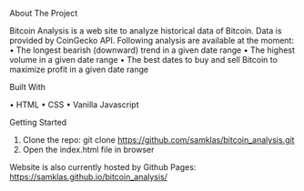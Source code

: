 About The Project

Bitcoin Analysis is a web site to analyze historical data of Bitcoin. Data is provided by CoinGecko API. Following analysis are available at the moment:
•	The longest bearish (downward) trend in a given date range
•	The highest volume in a given date range
•	The best dates to buy and sell Bitcoin to maximize profit in a given date range

Built With

•	HTML
•	CSS
•	Vanilla Javascript

Getting Started

1.	Clone the repo: git clone https://github.com/samklas/bitcoin_analysis.git
2.	Open the index.html file in browser

Website is also currently hosted by Github Pages: https://samklas.github.io/bitcoin_analysis/
